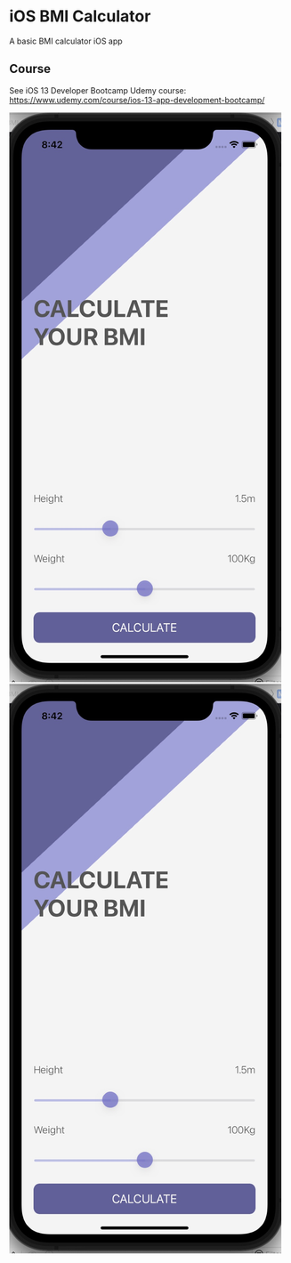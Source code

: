 # iOS BMI Calculator
A basic BMI calculator iOS app

## Course
See iOS 13 Developer Bootcamp Udemy course: https://www.udemy.com/course/ios-13-app-development-bootcamp/

![A screenshot of the BMI calculator app's calculate BMI screen with sliders for weight and height](./docs/bmi-calculator.jpg)
![A screenshot of the BMI calculator app's resulting BMI screen with BMI advice for underweight individuals](./docs/bmi-calculator.jpg)
